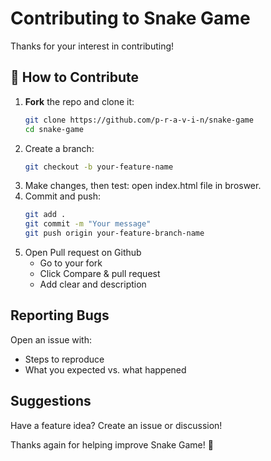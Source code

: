 # Contributing to Snake Game

Thanks for your interest in contributing!

## 🚀 How to Contribute

1. **Fork** the repo and clone it:
   ```bash
   git clone https://github.com/p-r-a-v-i-n/snake-game
   cd snake-game
   ```
2. Create a branch:
   ```bash
   git checkout -b your-feature-name
   ```
3. Make changes, then test:
   open index.html file in broswer.
4. Commit and push:
   ```bash
   git add .
   git commit -m "Your message"
   git push origin your-feature-branch-name
   ```
5. Open Pull request on Github
   - Go to your fork
   - Click Compare & pull request
   - Add clear and description

## Reporting Bugs

Open an issue with:

- Steps to reproduce
- What you expected vs. what happened

## Suggestions

Have a feature idea? Create an issue or discussion!

Thanks again for helping improve Snake Game! 💚
